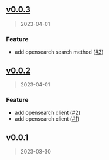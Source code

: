 
<a name="v0.0.3"></a>
## [v0.0.3](https://github.com/krobus00/krokit/compare/v0.0.2...v0.0.3)

> 2023-04-01

### Feature

* add opensearch search method ([#3](https://github.com/krobus00/krokit/issues/3))


<a name="v0.0.2"></a>
## [v0.0.2](https://github.com/krobus00/krokit/compare/v0.0.1...v0.0.2)

> 2023-04-01

### Feature

* add opensearch client ([#2](https://github.com/krobus00/krokit/issues/2))
* add opensearch client ([#1](https://github.com/krobus00/krokit/issues/1))


<a name="v0.0.1"></a>
## v0.0.1

> 2023-03-30

